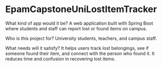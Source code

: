# EpamCapstoneUniLostItemTracker

What kind of app would it be?
A web application built with Spring Boot where students and staff can report lost or found items on campus.

Who is this project for?
University students, teachers, and campus staff.

What needs will it satisfy?
It helps users track lost belongings, see if someone found their item, and connect with the person who found it. It reduces time and confusion in recovering lost items.

